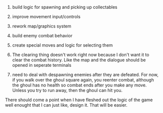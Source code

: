 
1) build logic for spawning and picking up collectables

2) improve movement input/controls

3) rework map/graphics system

4) build enemy combat behavior

5) create special moves and logic for selecting them

6) The clearing thing doesn't work right now because I don't want it to clear the combat history. Like the map and the dialogue should be opened in seperate terminals

7) need to deal with despawning enemies after they are defeated. For now, if you walk over the ghoul square again, you reenter combat, although the ghoul has no health so combat ends after you make any move. Unless you try to run away, then the ghoul can hit you.

There should come a point when I have fleshed out the logic of the game well enought that I can just like, design it. That will be easier.
